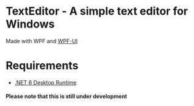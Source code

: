 # TextEditor - A simple text editor for Windows
Made with WPF and [WPF-UI](https://github.com/lepoco/wpfui)

# Requirements

- [.NET 6 Desktop Runtime](https://dotnet.microsoft.com/en-us/download/dotnet/6.0)

#### Please note that this is still under development
